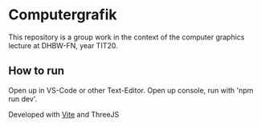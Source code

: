 # Computergrafik
This repository is a group work in the context of the computer graphics lecture at DHBW-FN, year TIT20.

## How to run
Open up in VS-Code or other Text-Editor. Open up console, run with 'npm run dev'. 

Developed with [Vite](https://vitejs.dev/) and ThreeJS
